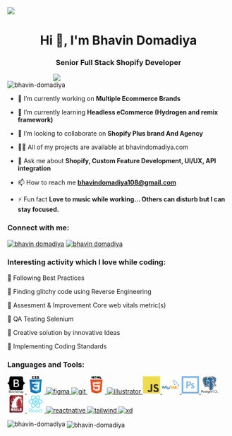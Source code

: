 <img src="https://www.techasoft.com/uploads/SHOPIFY_DEVELOPMENT_COMPANY_IN_BANGALORE4.jpg">
<h1 align="center">Hi 👋, I'm Bhavin Domadiya</h1>
<h3 align="center">Senior Full Stack Shopify Developer</h3>
<img align="right" width="400" src="https://www.skynettechnologies.com/sites/default/files/2020-12/shopify-ecommerce-development.png">

<p align="left"> <img src="https://komarev.com/ghpvc/?username=bhavin-domadiya&label=Profile%20views&color=0e75b6&style=flat" alt="bhavin-domadiya" /> </p>

- 🔭 I’m currently working on **Multiple Ecommerce Brands**

- 🌱 I’m currently learning **Headless eCommerce (Hydrogen and remix framework)**

- 👯 I’m looking to collaborate on **Shopify Plus brand And Agency**

- 👨‍💻 All of my projects are available at bhavindomadiya.com

- 💬 Ask me about **Shopify, Custom Feature Development, UI/UX, API integration**

- 📫 How to reach me **bhavindomadiya108@gmail.com**

- ⚡ Fun fact **Love to music while working... Others can disturb but I can stay focused.**

<h3 align="left">Connect with me:</h3>
<p align="left">
<a href="https://linkedin.com/in/bhavin domadiya" target="blank"><img align="center" src="https://raw.githubusercontent.com/rahuldkjain/github-profile-readme-generator/master/src/images/icons/Social/linked-in-alt.svg" alt="bhavin domadiya" height="30" width="40" /></a>
<a href="https://fb.com/bhavin domadiya" target="blank"><img align="center" src="https://raw.githubusercontent.com/rahuldkjain/github-profile-readme-generator/master/src/images/icons/Social/facebook.svg" alt="bhavin domadiya" height="30" width="40" /></a>
</p>

<h3 align="left">Interesting activity which I love while coding:</h3>

🎯 Following Best Practices

📝 Finding glitchy code using Reverse Engineering

🎉 Assesment & Improvement Core web vitals metric(s)

🎊 QA Testing Selenium

🧠 Creative solution by innovative Ideas

🚀 Implementing Coding Standards


<h3 align="left">Languages and Tools:</h3>
<p align="left"> <a href="https://getbootstrap.com" target="_blank" rel="noreferrer"> <img src="https://raw.githubusercontent.com/devicons/devicon/master/icons/bootstrap/bootstrap-plain-wordmark.svg" alt="bootstrap" width="40" height="40"/> </a> <a href="https://www.w3schools.com/css/" target="_blank" rel="noreferrer"> <img src="https://raw.githubusercontent.com/devicons/devicon/master/icons/css3/css3-original-wordmark.svg" alt="css3" width="40" height="40"/> </a> <a href="https://www.figma.com/" target="_blank" rel="noreferrer"> <img src="https://www.vectorlogo.zone/logos/figma/figma-icon.svg" alt="figma" width="40" height="40"/> </a> <a href="https://git-scm.com/" target="_blank" rel="noreferrer"> <img src="https://www.vectorlogo.zone/logos/git-scm/git-scm-icon.svg" alt="git" width="40" height="40"/> </a> <a href="https://www.w3.org/html/" target="_blank" rel="noreferrer"> <img src="https://raw.githubusercontent.com/devicons/devicon/master/icons/html5/html5-original-wordmark.svg" alt="html5" width="40" height="40"/> </a> <a href="https://www.adobe.com/in/products/illustrator.html" target="_blank" rel="noreferrer"> <img src="https://www.vectorlogo.zone/logos/adobe_illustrator/adobe_illustrator-icon.svg" alt="illustrator" width="40" height="40"/> </a> <a href="https://developer.mozilla.org/en-US/docs/Web/JavaScript" target="_blank" rel="noreferrer"> <img src="https://raw.githubusercontent.com/devicons/devicon/master/icons/javascript/javascript-original.svg" alt="javascript" width="40" height="40"/> </a> <a href="https://www.mysql.com/" target="_blank" rel="noreferrer"> <img src="https://raw.githubusercontent.com/devicons/devicon/master/icons/mysql/mysql-original-wordmark.svg" alt="mysql" width="40" height="40"/> </a> <a href="https://www.photoshop.com/en" target="_blank" rel="noreferrer"> <img src="https://raw.githubusercontent.com/devicons/devicon/master/icons/photoshop/photoshop-line.svg" alt="photoshop" width="40" height="40"/> </a> <a href="https://www.postgresql.org" target="_blank" rel="noreferrer"> <img src="https://raw.githubusercontent.com/devicons/devicon/master/icons/postgresql/postgresql-original-wordmark.svg" alt="postgresql" width="40" height="40"/> </a> <a href="https://rubyonrails.org" target="_blank" rel="noreferrer"> <img src="https://raw.githubusercontent.com/devicons/devicon/master/icons/rails/rails-original-wordmark.svg" alt="rails" width="40" height="40"/> </a> <a href="https://reactjs.org/" target="_blank" rel="noreferrer"> <img src="https://raw.githubusercontent.com/devicons/devicon/master/icons/react/react-original-wordmark.svg" alt="react" width="40" height="40"/> </a> <a href="https://reactnative.dev/" target="_blank" rel="noreferrer"> <img src="https://reactnative.dev/img/header_logo.svg" alt="reactnative" width="40" height="40"/> </a> <a href="https://tailwindcss.com/" target="_blank" rel="noreferrer"> <img src="https://www.vectorlogo.zone/logos/tailwindcss/tailwindcss-icon.svg" alt="tailwind" width="40" height="40"/> </a> <a href="https://www.adobe.com/products/xd.html" target="_blank" rel="noreferrer"> <img src="https://cdn.worldvectorlogo.com/logos/adobe-xd.svg" alt="xd" width="40" height="40"/> </a> </p>

<p><img align="left" src="https://github-readme-stats.vercel.app/api/top-langs?username=bhavin-domadiya&show_icons=true&locale=en&layout=compact" alt="bhavin-domadiya" /></p>

<p>&nbsp;<img align="center" src="https://github-readme-stats.vercel.app/api?username=bhavin-domadiya&show_icons=true&locale=en" alt="bhavin-domadiya" /></p>

